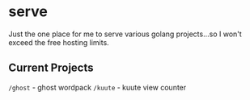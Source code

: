 # serve

Just the one place for me to serve various golang projects...so I won't exceed
the free hosting limits.

## Current Projects

`/ghost` - ghost wordpack
`/kuute` - kuute view counter
